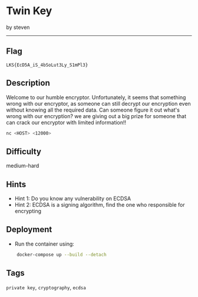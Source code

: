 # Twin Key

by steven

---

## Flag

```
LKS{EcD5A_iS_4bSoLut3Ly_S1mPl3}
```

## Description

Welcome to our humble encryptor. Unfortunately, it seems that something wrong with our encryptor, as someone can still decrypt our encryption even without knowing all the required data. Can someone figure it out what's wrong with our encryption? we are giving out a big prize for someone that can crack our encryptor with limited information!!

```bash
nc <HOST> <12000>
```

## Difficulty

medium-hard

## Hints

* Hint 1: Do you know any vulnerability on ECDSA
* Hint 2: ECDSA is a signing algorithm, find the one who responsible for encrypting

## Deployment

* Run the container using:

```bash
    docker-compose up --build --detach
```

## Tags

`private key`, `cryptography`,  `ecdsa`
